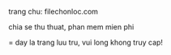 trang chu: filechonloc.com

chia se thu thuat, phan mem mien phi













= day la trang luu tru, vui long khong truy cap!
